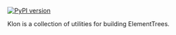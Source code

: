 [![PyPI version](https://badge.fury.io/py/klon.svg)](https://pypi.org/project/klon/)

Klon is a collection of utilities for building ElementTrees.
